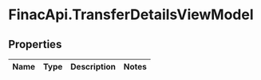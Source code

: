 # FinacApi.TransferDetailsViewModel

## Properties
Name | Type | Description | Notes
------------ | ------------- | ------------- | -------------
